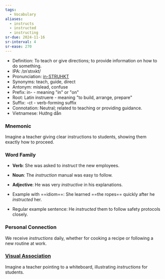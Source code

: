 ```yaml
---
tags:
  - Vocabulary
aliases:
  - instructs
  - instructed
  - instructing
sr-due: 2024-11-16
sr-interval: 4
sr-ease: 270
---
```


- Definition: To teach or give directions; to provide information on how to do something.
- IPA: /ɪnˈstrʌkt/
- Pronunciation: [in-STRUHKT](https://www.google.com/search?q=how+to+pronounce+instruct)
- Synonyms: teach, guide, direct
- Antonym: mislead, confuse
- Prefix: in- - meaning "in" or "on"
- Root: Latin instruere - meaning "to build, arrange, prepare"
- Suffix: -ct - verb-forming suffix
- Connotation: Neutral; related to teaching or providing guidance.
- Vietnamese: Hướng dẫn

### Mnemonic

Imagine a teacher giving clear instructions to students, showing them exactly how to proceed.

### Word Family

- **Verb**: She was asked to *instruct* the new employees.
- **Noun**: The *instruction* manual was easy to follow.
- **Adjective**: He was very *instructive* in his explanations.

- Example with ==idiom==: She learned ==the ropes== quickly after he *instructed* her.
- Regular example sentence: He *instructed* them to follow safety protocols closely.

### Personal Connection

We receive *instructions* daily, whether for cooking a recipe or following a new routine at work.

### [Visual Association](https://www.google.com/search?tbm=isch&q=instruct)

Imagine a teacher pointing to a whiteboard, illustrating *instructions* for students.
